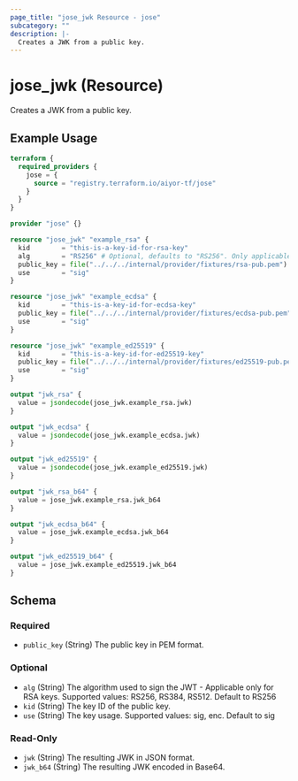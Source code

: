 ```yaml
---
page_title: "jose_jwk Resource - jose"
subcategory: ""
description: |-
  Creates a JWK from a public key.
---
```


# jose_jwk (Resource)

Creates a JWK from a public key.


## Example Usage

```terraform
terraform {
  required_providers {
    jose = {
      source = "registry.terraform.io/aiyor-tf/jose"
    }
  }
}

provider "jose" {}

resource "jose_jwk" "example_rsa" {
  kid        = "this-is-a-key-id-for-rsa-key"
  alg        = "RS256" # Optional, defaults to "RS256". Only applicable for RSA keys.
  public_key = file("../../../internal/provider/fixtures/rsa-pub.pem")
  use        = "sig"
}

resource "jose_jwk" "example_ecdsa" {
  kid        = "this-is-a-key-id-for-ecdsa-key"
  public_key = file("../../../internal/provider/fixtures/ecdsa-pub.pem")
  use        = "sig"
}

resource "jose_jwk" "example_ed25519" {
  kid        = "this-is-a-key-id-for-ed25519-key"
  public_key = file("../../../internal/provider/fixtures/ed25519-pub.pem")
  use        = "sig"
}

output "jwk_rsa" {
  value = jsondecode(jose_jwk.example_rsa.jwk)
}

output "jwk_ecdsa" {
  value = jsondecode(jose_jwk.example_ecdsa.jwk)
}

output "jwk_ed25519" {
  value = jsondecode(jose_jwk.example_ed25519.jwk)
}

output "jwk_rsa_b64" {
  value = jose_jwk.example_rsa.jwk_b64
}

output "jwk_ecdsa_b64" {
  value = jose_jwk.example_ecdsa.jwk_b64
}

output "jwk_ed25519_b64" {
  value = jose_jwk.example_ed25519.jwk_b64
}
```

<!-- schema generated by tfplugindocs -->
## Schema

### Required

- `public_key` (String) The public key in PEM format.

### Optional

- `alg` (String) The algorithm used to sign the JWT - Applicable only for RSA keys. Supported values: RS256, RS384, RS512. Default to RS256
- `kid` (String) The key ID of the public key.
- `use` (String) The key usage. Supported values: sig, enc. Default to sig

### Read-Only

- `jwk` (String) The resulting JWK in JSON format.
- `jwk_b64` (String) The resulting JWK encoded in Base64.
